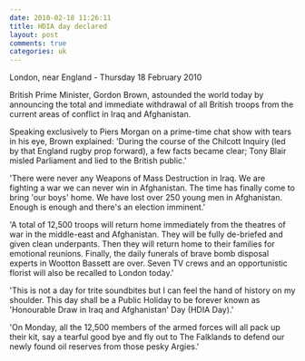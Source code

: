 ```yaml
---
date: 2010-02-18 11:26:11
title: HDIA day declared
layout: post
comments: true
categories: uk
---
```

London, near England - Thursday 18 February 2010

British Prime Minister, Gordon Brown, astounded the world today by
announcing the total and immediate withdrawal of all British troops
from the current areas of conflict in Iraq and Afghanistan.

Speaking exclusively to Piers Morgan on a prime-time chat show with
tears in his eye, Brown explained: 'During the course of the Chilcott
Inquiry (led by that England rugby prop forward), a few facts became
clear; Tony Blair misled Parliament and lied to the British public.'

'There were never any Weapons of Mass Destruction in Iraq. We are fighting
a war we can never win in Afghanistan. The time has finally come to
bring 'our boys' home. We have lost over 250 young men in Afghanistan.
Enough is enough and there's an election imminent.'

'A total of 12,500 troops will return home immediately from the
theatres of war in the middle-east and Afghanistan.  They will be
fully de-briefed and given clean underpants. Then they will return
home to their families for emotional reunions. Finally, the daily
funerals of brave bomb disposal experts in Wootton Bassett are over.
Seven TV crews and an opportunistic florist will also be recalled to
London today.'

'This is not a day for trite soundbites but I can feel the hand of
history on my shoulder. This day shall be a Public Holiday to be
forever known as 'Honourable Draw in Iraq and Afghanistan' Day (HDIA
Day).'

'On Monday, all the 12,500 members of the armed forces will all pack
up their kit, say a tearful good bye and fly out to The Falklands to
defend our newly found oil reserves from those pesky Argies.'
